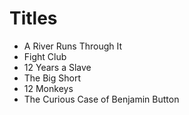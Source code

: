 # Titles 

- A River Runs Through It
- Fight Club
- 12 Years a Slave
- The Big Short 
- 12 Monkeys 
- The Curious Case of Benjamin Button
